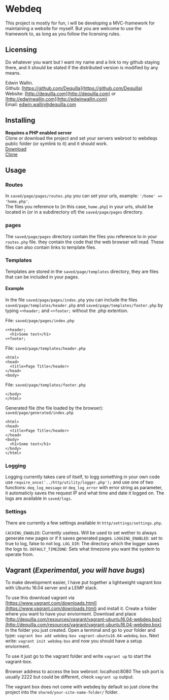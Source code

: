 # Webdeq
This project is mostly for fun, i will be developing a MVC-framework for maintaining a website for myself. But you are welcome to use the framework to, as long as you follow the licensing rules.

## Licensing
Do whatever you want but I want my name and a link to my github staying there, and it should be stated if the distributed version is modified by any means.

Edwin Wallin.  
Github: [https://github.com/Dequilla](https://github.com/Dequilla)  
Website: [http://dequilla.com](http://dequilla.com) or [http://edwinwallin.com](http://edwinwallin.com)  
Email: [edwin.wallin@dequilla.com](mailto:edwin.wallin@dequilla.com)

## Installing
**Requires a PHP enabled server**  
Clone or download the project and set your servers webroot to webdeqs public folder (or symlink to it) and it should work.  
[Download](https://github.com/Dequilla/webdeq/releases)  
[Clone](https://github.com/Dequilla/webdeq)

## Usage
### Routes
In `saved/page/pages/routes.php` you can set your urls, example: `'/home' => 'home.php'`.  
The files you reference to (in this case, `home.php`) in your urls, shuld be located in (or in a subdirectory of) the `saved/page/pages` directory.

### pages
The `saved/page/pages` directory contain the files you reference to in your `routes.php` file. they contain the code that the web browser will read. These files can also contain links to template files.

### Templates
Templates are stored in the `saved/page/templates` directory, they are files that can be included in your pages.  

#### Example
In the file `saved/page/pages/index.php` you can include the files `saved/page/templates/header.php` and `saved/page/templates/footer.php` by typing `<+header;` and `<+footer;` without the .php extention.

File: `saved/page/pages/index.php`
```
<+header;
  <h1>Some text</h1>
<+footer;
```
File: `saved/page/templates/header.php`
```
<html>
<head>
  <title>Page Title</header>
</head>
<body>
```
File: `saved/page/templates/footer.php`
```
</body>
</html>
```
Generated file (the file loaded by the browser): `saved/page/generated/index.php`
```
<html>
<head>
  <title>Page Title</header>
</head>
<body>
  <h1>Some text</h1>
</body>
</html>
```

### Logging
Logging currently takes care of itself, to logg something in your own code use `require_once('../http/utility/logger.php');` and use
one of two functions: `deq_log_message` or `deq_log_error` with error string as parameter, it automaticly saves the request IP and what time and date it logged on.
The logs are available in `saved/logs`.

### Settings
There are currently a few settings available in `http/settings/settings.php`.

`CACHING_ENABLED`: Currently useless. Will be used to set wether to always generate new pages or if it saves generated pages.
`LOGGING_ENABLED`: set to true to log, false to not log.
`LOG_DIR`: The directory which the logger saves the logs to.
`DEFAULT_TIMEZONE`: Sets what timezone you want the system to operate from.

## Vagrant (_Experimental, you will have bugs_)
To make development easier, I have put together a lightweight vagrant box with Ubuntu 16.04 server and a LEMP stack.

To use this download vagrant via [https://www.vagrant.com/downloads.html](https://www.vagrant.com/downloads.html) and install it.
Create a folder where you want to have your enviorment.
Download and place [http://dequilla.com/resources/vagrant/vagrant-ubuntu16.04-webdeq.box](http://dequilla.com/resources/vagrant/vagrant-ubuntu16.04-webdeq.box) in the folder you just created.
Open a terminal and go to your folder and type: `vagrant box add webdeq-box vagrant-ubuntu16.04-webdeq.box`.
Next write: `vagrant init webdeq-box` and now you should have a setup enviorment.

To use it just go to the vagrant folder and write `vagrant up` to start the vagrant-box.

Browser address to access the box webroot: localhost:8080
The ssh port is usually 2222 but could be different, check `vagrant up` output.

The vagrant box does not come with webdeq by default so just clone the project into the `shared/your-site-name-folder/` folder.
